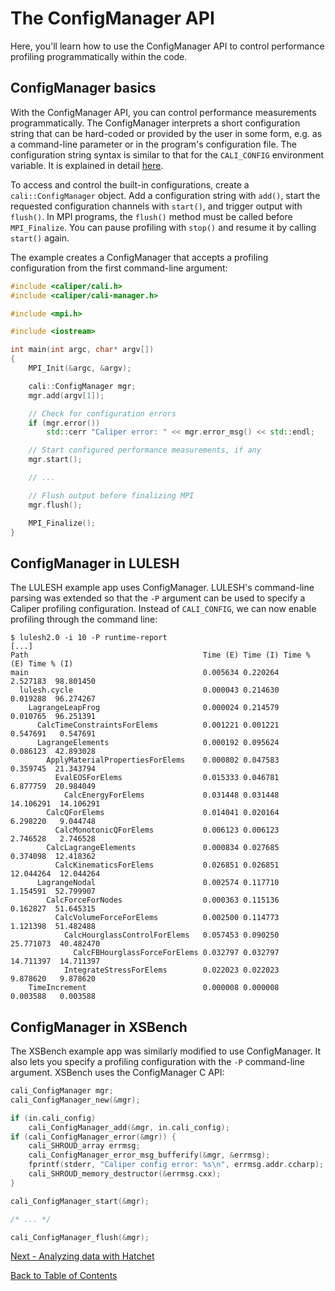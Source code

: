 # The ConfigManager API

Here, you'll learn how to use the ConfigManager API to control performance 
profiling programmatically within the code.

## ConfigManager basics

With the ConfigManager API, you can control performance measurements 
programmatically. The ConfigManager
interprets a short configuration string that can be hard-coded
or provided by the user in some form, e.g. as a command-line parameter or
in the program's configuration file. The configuration string syntax is similar
to that for the `CALI_CONFIG` environment variable. It is explained
in detail [here](https://software.llnl.gov/Caliper/BuiltinConfigurations.html).

To access and control the built-in configurations, create a
`cali::ConfigManager` object. Add a configuration string with
`add()`, start the requested configuration channels with `start()`,
and trigger output with `flush()`. In MPI programs, the `flush()` method
must be called before `MPI_Finalize`. You can pause profiling with
`stop()` and resume it by calling `start()` again.

The example creates a ConfigManager that accepts a profiling configuration from
the first command-line argument:

```c++
#include <caliper/cali.h>
#include <caliper/cali-manager.h>

#include <mpi.h>

#include <iostream>

int main(int argc, char* argv[])
{
    MPI_Init(&argc, &argv);

    cali::ConfigManager mgr;
    mgr.add(argv[1]);

    // Check for configuration errors
    if (mgr.error())
        std::cerr "Caliper error: " << mgr.error_msg() << std::endl;

    // Start configured performance measurements, if any
    mgr.start();

    // ...

    // Flush output before finalizing MPI
    mgr.flush();

    MPI_Finalize();
}
```

## ConfigManager in LULESH

The LULESH example app uses ConfigManager. LULESH's command-line parsing was
extended so that the `-P` argument can be used to specify a Caliper profiling 
configuration. Instead of `CALI_CONFIG`, we can now enable profiling through
the command line:

    $ lulesh2.0 -i 10 -P runtime-report
    [...]
    Path                                       Time (E) Time (I) Time % (E) Time % (I) 
    main                                       0.005634 0.220264   2.527183  98.801450 
      lulesh.cycle                             0.000043 0.214630   0.019288  96.274267 
        LagrangeLeapFrog                       0.000024 0.214579   0.010765  96.251391 
          CalcTimeConstraintsForElems          0.001221 0.001221   0.547691   0.547691 
          LagrangeElements                     0.000192 0.095624   0.086123  42.893028 
            ApplyMaterialPropertiesForElems    0.000802 0.047583   0.359745  21.343794 
              EvalEOSForElems                  0.015333 0.046781   6.877759  20.984049 
                CalcEnergyForElems             0.031448 0.031448  14.106291  14.106291 
            CalcQForElems                      0.014041 0.020164   6.298220   9.044748 
              CalcMonotonicQForElems           0.006123 0.006123   2.746528   2.746528 
            CalcLagrangeElements               0.000834 0.027685   0.374098  12.418362 
              CalcKinematicsForElems           0.026851 0.026851  12.044264  12.044264 
          LagrangeNodal                        0.002574 0.117710   1.154591  52.799907 
            CalcForceForNodes                  0.000363 0.115136   0.162827  51.645315 
              CalcVolumeForceForElems          0.002500 0.114773   1.121398  51.482488 
                CalcHourglassControlForElems   0.057453 0.090250  25.771073  40.482470 
                  CalcFBHourglassForceForElems 0.032797 0.032797  14.711397  14.711397 
                IntegrateStressForElems        0.022023 0.022023   9.878620   9.878620 
        TimeIncrement                          0.000008 0.000008   0.003588   0.003588 

## ConfigManager in XSBench

The XSBench example app was similarly modified to use ConfigManager. It also 
lets you specify a profiling configuration with the `-P` command-line argument.
XSBench uses the ConfigManager C API:

```c
cali_ConfigManager mgr;
cali_ConfigManager_new(&mgr);

if (in.cali_config)
    cali_ConfigManager_add(&mgr, in.cali_config);
if (cali_ConfigManager_error(&mgr)) {
    cali_SHROUD_array errmsg;
    cali_ConfigManager_error_msg_bufferify(&mgr, &errmsg);
    fprintf(stderr, "Caliper config error: %s\n", errmsg.addr.ccharp);
    cali_SHROUD_memory_destructor(&errmsg.cxx);
}

cali_ConfigManager_start(&mgr);

/* ... */

cali_ConfigManager_flush(&mgr);
```

[Next - Analyzing data with Hatchet](recording_hatchet.md)

[Back to Table of Contents](README.md)
